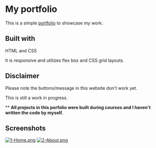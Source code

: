 
# My portfolio
This is a simple [portfolio](https://maiaralopes-portfolio.netlify.app) to showcase my work.


## Built with

HTML and CSS

It is responsive and utilizes flex box and CSS grid layouts.

## Disclaimer
Please note the buttons/message in this website don't work yet.

This is still a work in progress.

** **All projects in this porfolio were built during courses and I haven't written the code by myself.**

## Screenshots
[![1-Home.png](https://i.postimg.cc/02k8jhfZ/1-Home.png)](https://postimg.cc/8sY8nKxr)
[![2-About.png](https://i.postimg.cc/Bnt4cDRK/2-About.png)](https://postimg.cc/yDqM7J11)
